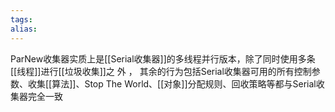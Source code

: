 ```yaml
---
tags: 
alias:
---
```


ParNew收集器实质上是[[Serial收集器]]的多线程并行版本，除了同时使用多条[[线程]]进行[[垃圾收集]]之
外 ， 其余的行为包括Serial收集器可用的所有控制参数、收集[[算法]]、Stop The World、[[对象]]分配规则、回收策略等都与Serial收集器完全一致

